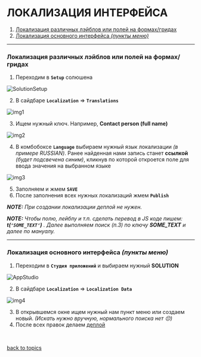 # ЛОКАЛИЗАЦИЯ ИНТЕРФЕЙСА

1. [Локализация различных лэйблов или полей на формах/гридах](#локализация-различных-лэйблов-или-полей-на-формахгридах-1)
2. [Локализация основного интерфейса _(пункты меню)_](#локализация-основного-интерфейса-пункты-меню-1)
___

### Локализация различных лэйблов или полей на формах/гридах

1. Переходим в **`Setup`** солюшена

![SolutionSetup](https://github.com/CrappyCodeMaker/ECCENTEX-KNOWLEGE/blob/main/Content/IMG/SolutionSetup.png?raw=true)

2. В сайдбаре **`Localization`** => **`Translations`**

![img1](https://github.com/CrappyCodeMaker/ECCENTEX-KNOWLEGE/blob/main/Content/6%20Localization/IMG/1.png?raw=true)


3. Ищем нужный ключ. Например, **Contact person (full name)**

![img2](https://github.com/CrappyCodeMaker/ECCENTEX-KNOWLEGE/blob/main/Content/6%20Localization/IMG/2.png?raw=true)

4. В комбобоксе **`Language`** выбираем нужный язык локализации _(в примере RUSSIAN)_. Ранее найденная нами запись станет **ссылкой** _(будет подсвечена синим)_, кликнув по которой откроется поле для ввода значения на выбранном языке

![img3](https://github.com/CrappyCodeMaker/ECCENTEX-KNOWLEGE/blob/main/Content/6%20Localization/IMG/3.png?raw=true)

5. Заполняем и жмем **`SAVE`**
6. После заполнения всех нужных локализаций жмем **`Publish`**


**_NOTE:_** _При создании локализации деплой не нужен._

**_NOTE:_** _Чтобы полю, лейблу и т.п. сделать перевод в JS коде пишем: **t(`‘SOME_TEXT’`)** . Далее выполняем поиск _(п.3)_ по ключу **SOME_TEXT** и далее по мануалу._

___

### Локализация основного интерфейса _(пункты меню)_

1. Переходим в **`Студия приложений`** и выбираем нужный **SOLUTION**

![AppStudio](https://github.com/CrappyCodeMaker/ECCENTEX-KNOWLEGE/blob/main/Content/IMG/AppStudio.png?raw=true)

2. В сайдбаре **`Localization`** => **`Localization Data`**

![img4](https://github.com/CrappyCodeMaker/ECCENTEX-KNOWLEGE/blob/main/Content/6%20Localization/IMG/4.png?raw=true)

3. В открывшемся окне ищем нужный нам пункт меню или создаем новый. _(Искать нужно вручную, нормального поиска нет 😔)_
4. После всех правок делаем [деплой](https://github.com/CrappyCodeMaker/ECCENTEX-KNOWLEGE/blob/main/Content/2%20Deploy/README.md)


<br/>

[back to topics](https://github.com/CrappyCodeMaker/ECCENTEX-KNOWLEGE/blob/main/Content/0%20Topics/README.md)